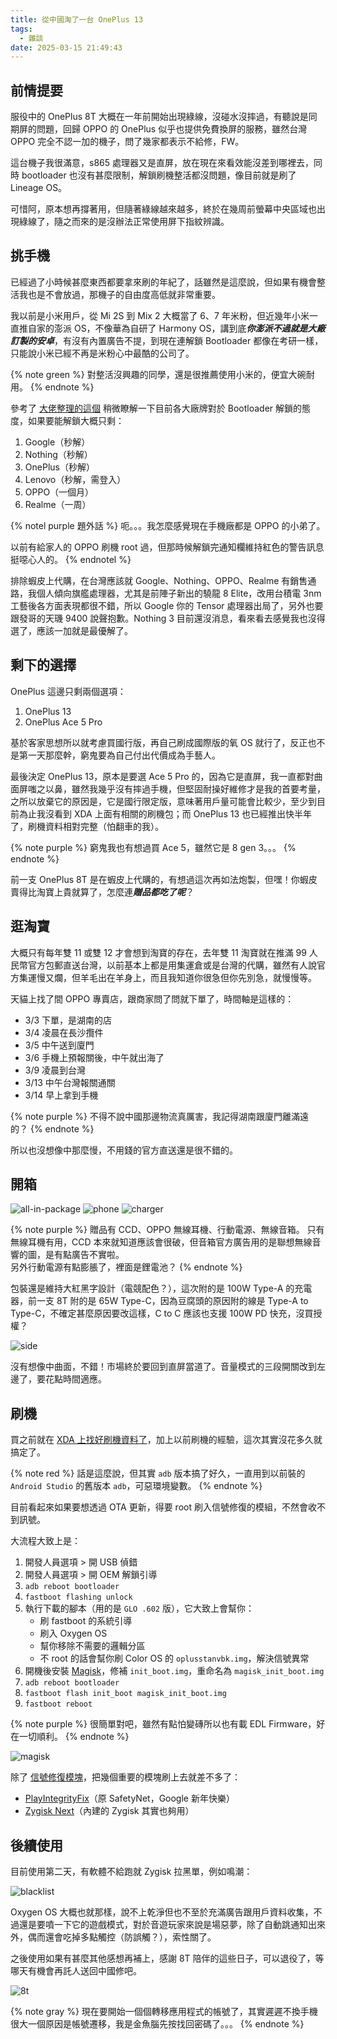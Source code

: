 ```yaml
---
title: 從中國淘了一台 OnePlus 13
tags:
  - 雜談
date: 2025-03-15 21:49:43
---
```



## 前情提要

服役中的 OnePlus 8T 大概在一年前開始出現綠線，沒碰水沒摔過，有聽說是同期屏的問題，回歸 OPPO 的 OnePlus 似乎也提供免費換屏的服務，雖然台灣 OPPO 完全不認一加的機子，問了幾家都表示不給修，FW。

這台機子我很滿意，s865 處理器又是直屏，放在現在來看效能沒差到哪裡去，同時 bootloader 也沒有甚麼限制，解鎖刷機整活都沒問題，像目前就是刷了 Lineage OS。

可惜阿，原本想再撐著用，但隨著綠線越來越多，終於在幾周前螢幕中央區域也出現綠線了，隨之而來的是沒辦法正常使用屏下指紋辨識。

## 挑手機

已經過了小時候甚麼東西都要拿來刷的年紀了，話雖然是這麼說，但如果有機會整活我也是不會放過，那機子的自由度高低就非常重要。

我以前是小米用戶，從 Mi 2S 到 Mix 2 大概當了 6、7 年米粉，但近幾年小米一直推自家的澎派 OS，不像華為自研了 Harmony OS，講到底***你澎派不過就是大廠訂製的安卓***，有沒有內置廣告不提，到現在連解鎖 Bootloader 都像在考研一樣，只能說小米已經不再是米粉心中最酷的公司了。

{% note green %}
對整活沒興趣的同學，還是很推薦使用小米的，便宜大碗耐用。
{% endnote %}

參考了 [大佬整理的這個](https://khwang9883.github.io/MobileModels/misc/bootloader-kernel-source.html) 稍微瞭解一下目前各大廠牌對於 Bootloader 解鎖的態度，如果要能解鎖大概只剩：

1. Google（秒解）
2. Nothing（秒解）
3. OnePlus（秒解）
4. Lenovo（秒解，需登入）
5. OPPO（一個月）
6. Realme（一周）

{% notel purple 題外話 %}
呃。。。我怎麼感覺現在手機廠都是 OPPO 的小弟了。

以前有給家人的 OPPO 刷機 root 過，但那時候解鎖完通知欄維持紅色的警告訊息挺噁心人的。
{% endnotel %}

排除蝦皮上代購，在台灣應該就 Google、Nothing、OPPO、Realme 有銷售通路，我個人傾向旗艦處理器，尤其是前陣子新出的驍龍 8 Elite，改用台積電 3nm 工藝後各方面表現都很不錯，所以 Google 你的 Tensor 處理器出局了，另外也要跟發哥的天璣 9400 說聲抱歉。Nothing 3 目前還沒消息，看來看去感覺我也沒得選了，應該一加就是最優解了。

## 剩下的選擇

OnePlus 這邊只剩兩個選項：

1. OnePlus 13
2. OnePlus Ace 5 Pro

基於客家思想所以就考慮買國行版，再自己刷成國際版的氧 OS 就行了，反正也不是第一天那麼幹，窮鬼要為自己付出代價成為手藝人。

最後決定 OnePlus 13，原本是要選 Ace 5 Pro 的，因為它是直屏，我一直都對曲面屏嗤之以鼻，雖然我幾乎沒有摔過手機，但堅固耐操好維修才是我的首要考量，之所以放棄它的原因是，它是國行限定版，意味著用戶量可能會比較少，至少到目前為止我沒看到 XDA 上面有相關的刷機包；而 OnePlus 13 也已經推出快半年了，刷機資料相對完整（怕翻車的我）。

{% note purple %}
窮鬼我也有想過買 Ace 5，雖然它是 8 gen 3。。。
{% endnote %}

前一支 OnePlus 8T 是在蝦皮上代購的，有想過這次再如法炮製，但嘿！你蝦皮賣得比淘寶上貴就算了，怎麼連***贈品都吃了呢***？

## 逛淘寶

大概只有每年雙 11 或雙 12 才會想到淘寶的存在，去年雙 11 淘寶就在推滿 99 人民幣官方包郵直送台灣，以前基本上都是用集運倉或是台灣的代購，雖然有人說官方集運慢又爛，但羊毛出在羊身上，而且我知道你很急但你先別急，就慢慢等。

天貓上找了間 OPPO 專賣店，跟商家問了問就下單了，時間軸是這樣的：

- 3/3 下單，是湖南的店
- 3/4 凌晨在長沙攬件
- 3/5 中午送到廈門
- 3/6 手機上預報關後，中午就出海了
- 3/9 凌晨到台灣
- 3/13 中午台灣報關通關
- 3/14 早上拿到手機

{% note purple %}
不得不說中國那邊物流真厲害，我記得湖南跟廈門離滿遠的？
{% endnote %}

所以也沒想像中那麼慢，不用錢的官方直送還是很不錯的。

## 開箱

![all-in-package](images/從中國淘了一台-Oneplus-13/1.jpg?500x)
![phone](images/從中國淘了一台-Oneplus-13/2.jpg?500x)
![charger](images/從中國淘了一台-Oneplus-13/3.jpg?500x)

{% note purple %}
贈品有 CCD、OPPO 無線耳機、行動電源、無線音箱。
只有無線耳機有用，CCD 本來就知道應該會很破，但音箱官方廣告用的是聯想無線音響的圖，是有點廣告不實啦。<br>
另外行動電源有點膨脹了，裡面是鋰電池？
{% endnote %}

包裝還是維持大紅黑字設計（電競配色？），這次附的是 100W Type-A 的充電器，前一支 8T 附的是 65W Type-C，因為豆腐頭的原因附的線是 Type-A to Type-C，不確定甚麼原因要改這樣，C to C 應該也支援 100W PD 快充，沒買授權？

![side](images/從中國淘了一台-Oneplus-13/4.jpg?500x)

沒有想像中曲面，不錯！市場終於要回到直屏當道了。音量模式的三段開關改到左邊了，要花點時間適應。

## 刷機

買之前就在 [XDA 上找好刷機資料了](https://xdaforums.com/t/pjz110-10-mars-coloros-to-oxygenos-stable-na-405-glo-eu-in-602.4707431/)，加上以前刷機的經驗，這次其實沒花多久就搞定了。

{% note red %}
話是這麼說，但其實 `adb` 版本搞了好久，一直用到以前裝的 `Android Studio` 的舊版本 `adb`，可惡環境變數。
{% endnote %}

目前看起來如果要想透過 OTA 更新，得要 root 刷入信號修復的模組，不然會收不到訊號。

大流程大致上是：

1. 開發人員選項 > 開 USB 偵錯
2. 開發人員選項 > 開 OEM 解鎖引導
3. `adb reboot bootloader`
4. `fastboot flashing unlock`
5. 執行下載的腳本（用的是 `GLO .602` 版），它大致上會幫你：
    - 刷 fastboot 的系統引導
    - 刷入 Oxygen OS
    - 幫你移除不需要的邏輯分區
    - 不 root 的話會幫你刷 Color OS 的 `oplusstanvbk.img`，解決信號異常
6. 開機後安裝 [Magisk](https://github.com/topjohnwu/Magisk)，修補 `init_boot.img`，重命名為 `magisk_init_boot.img`
7. `adb reboot bootloader`
8. `fastboot flash init_boot magisk_init_boot.img`
9. `fastboot reboot`

{% note purple %}
很簡單對吧，雖然有點怕變磚所以也有載 EDL Firmware，好在一切順利。
{% endnote %}

![magisk](images/從中國淘了一台-Oneplus-13/5.jpg?x500)

除了 [信號修復模塊](https://github.com/K58/fix-signal-oneplus13)，把幾個重要的模塊刷上去就差不多了：

- [PlayIntegrityFix](https://github.com/chiteroman/PlayIntegrityFix)（原 SafetyNet，Google 新年快樂）
- [Zygisk Next](https://github.com/Dr-TSNG/ZygiskNext)（內建的 Zygisk 其實也夠用）

## 後續使用

目前使用第二天，有軟體不給跑就 Zygisk 拉黑單，例如鳴潮：

![blacklist](images/從中國淘了一台-Oneplus-13/6.jpg?x500)

Oxygen OS 大概也就那樣，說不上乾淨但也不至於充滿廣告跟用戶資料收集，不過還是要噴一下它的遊戲模式，對於音遊玩家來說是場惡夢，除了自動跳通知出來外，偶而還會吃掉多點觸控（防誤觸？），索性關了。

之後使用如果有甚麼其他感想再補上，感謝 8T 陪伴的這些日子，可以退役了，等哪天有機會再託人送回中國修吧。

![8t](images/從中國淘了一台-Oneplus-13/7.jpg?x500)

{% note gray %}
現在要開始一個個轉移應用程式的帳號了，其實遲遲不換手機很大一個原因是帳號遷移，我是金魚腦先按找回密碼了。。。
{% endnote %}
